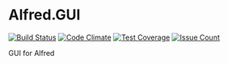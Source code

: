 # Alfred.GUI

[![Build Status](https://travis-ci.org/mseknibilel/Alfred.GUI.svg?branch=master)](https://travis-ci.org/mseknibilel/Alfred.GUI)
[![Code Climate](https://codeclimate.com/github/mseknibilel/Alfred.GUI/badges/gpa.svg)](https://codeclimate.com/github/mseknibilel/Alfred.GUI)
[![Test Coverage](https://codeclimate.com/github/mseknibilel/Alfred.GUI/badges/coverage.svg)](https://codeclimate.com/github/mseknibilel/Alfred.GUI/coverage)
[![Issue Count](https://codeclimate.com/github/mseknibilel/Alfred.GUI/badges/issue_count.svg)](https://codeclimate.com/github/mseknibilel/Alfred.GUI)

GUI for Alfred

